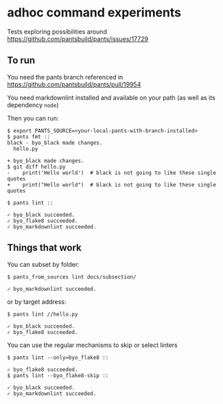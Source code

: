 # adhoc command experiments

Tests exploring possibilities around https://github.com/pantsbuild/pants/issues/17729


## To run

You need the pants branch referenced in https://github.com/pantsbuild/pants/pull/19954

You need markdownlint installed and available on your path (as well as its dependency `node`)

Then you can run:
```shell
$ export PANTS_SOURCE=<your-local-pants-with-branch-installed>
$ pants fmt ::
black - byo_black made changes.
  hello.py

+ byo_black made changes.
$ git diff hello.py
-    print('Hello world')  # black is not going to like these single quotes
+    print("Hello world")  # black is not going to like these single quotes

$ pants lint ::

✓ byo_black succeeded.
✓ byo_flake8 succeeded.
✓ byo_markdownlint succeeded.
```

## Things that work

You can subset by folder:
```shell
$ pants_from_sources lint docs/subsection/

✓ byo_markdownlint succeeded.
```

or by target address:
```shell
$ pants lint //hello.py

✓ byo_black succeeded.
✓ byo_flake8 succeeded.
```

You can use the regular mechanisms to skip or select linters
```shell
$ pants lint --only=byo_flake8 ::

✓ byo_flake8 succeeded.
$ pants lint --byo_flake8-skip ::

✓ byo_black succeeded.
✓ byo_markdownlint succeeded.
```


